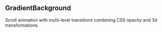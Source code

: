 ## GradientBackground
Scroll animation with multi-level transitions combining CSS opacity and 3d transformations.